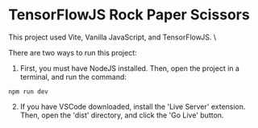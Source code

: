 # TensorFlowJS Rock Paper Scissors

This project used Vite, Vanilla JavaScript, and TensorFlowJS. \

There are two ways to run this project:
1. First, you must have NodeJS installed. Then, open the project in a terminal, and run the command:
```
npm run dev
```

2. If you have VSCode downloaded, install the 'Live Server' extension. Then, open the 'dist' directory, and click the 'Go Live' button.
